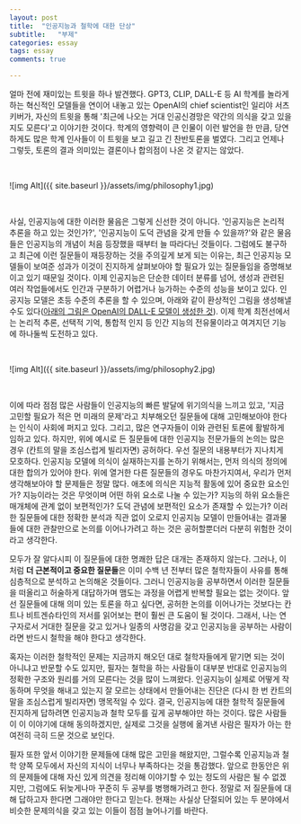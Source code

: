 ```yaml
---
layout: post
title:  "인공지능과 철학에 대한 단상"
subtitle:   "부제"
categories: essay
tags: essay
comments: true

---
```


얼마 전에 재미있는 트윗을 하나 발견했다. GPT3, CLIP, DALL-E 등 AI 학계를 놀라게 하는 혁신적인 모델들을 연이어 내놓고 있는 OpenAI의 chief scientist인 일리야 서츠키버가, 자신의 트윗을 통해 '최근에 나오는 거대 인공신경망은 약간의 의식을 갖고 있을지도 모른다'고 이야기한 것이다. 학계의 영향력이 큰 인물이 이런 발언을 한 만큼, 당연하게도 많은 학계 인사들이 이 트윗을 보고 길고 긴 찬반토론을 벌였다. 그리고 언제나 그렇듯, 토론의 결과 의미있는 결론이나 합의점이 나온 것 같지는 않았다.

<br />

![img Alt]({{ site.baseurl }}/assets/img/philosophy1.jpg)

<br />

사실, 인공지능에 대한 이러한 물음은 그렇게 신선한 것이 아니다. '인공지능은 논리적 추론을 하고 있는 것인가?', '인공지능이 도덕 관념을 갖게 만들 수 있을까?'와 같은 물음들은 인공지능의 개념이 처음 등장했을 때부터 늘 따라다닌 것들이다. 그럼에도 불구하고 최근에 이런 질문들이 재등장하는 것을 주의깊게 보게 되는 이유는, 최근 인공지능 모델들이 보여준 성과가 이것이 진지하게 살펴보아야 할 필요가 있는 질문들임을 증명해보이고 있기 때문일 것이다. 이제 인공지능은 단순한 데이터 분류를 넘어, 생성과 관련된 여러 작업들에서도 인간과 구분하기 어렵거나 능가하는 수준의 성능을 보이고 있다. 인공지능 모델은 초등 수준의 추론을 할 수 있으며, 아래와 같이 환상적인 그림을 생성해낼 수도 있다([아래의 그림은 OpenAI의 DALL-E 모델이 생성한 것](https://openai.com/dall-e-2/)). 이제 학계 최전선에서는 논리적 추론, 선택적 기억, 통합적 인지 등 인간 지능의 전유물이라고 여겨지던 기능에 하나둘씩 도전하고 있다.

<br />

![img Alt]({{ site.baseurl }}/assets/img/philosophy2.jpg)

<br />

이에 따라 점점 많은 사람들이 인공지능의 빠른 발달에 위기의식을 느끼고 있고, '지금 고민할 필요가 적은 먼 미래의 문제'라고 치부해오던 질문들에 대해 고민해보아야 한다는 인식이 사회에 퍼지고 있다. 그리고, 많은 연구자들이 이와 관련된 토론에 활발하게 임하고 있다. 하지만, 위에 예시로 든 질문들에 대한 인공지능 전문가들의 논의는 많은 경우 (칸트의 말을 조심스럽게 빌리자면) 공허하다. 우선 질문의 내용부터가 지나치게 모호하다. 인공지능 모델에 의식이 실재하는지를 논하기 위해서는, 먼저 의식의 정의에 대한 합의가 있어야 한다. 위에 열거한 다른 질문들의 경우도 마찬가지여서, 우리가 먼저 생각해보아야 할 문제들은 정말 많다. 애초에 의식은 지능적 활동에 있어 중요한 요소인가? 지능이라는 것은 무엇이며 어떤 하위 요소로 나눌 수 있는가? 지능의 하위 요소들은 매개체에 관계 없이 보편적인가?  도덕 관념에 보편적인 요소가 존재할 수 있는가? 이러한 질문들에 대한 정확한 분석과 직관 없이 오로지 인공지능 모델이 만들어내는 결과물들에 대한 관찰만으로 논의를 이어나가려고 하는 것은 공허할뿐더러 다분히 위험한 것이라고 생각한다.

모두가 잘 알다시피 이 질문들에 대한 명쾌한 답은 대개는 존재하지 않는다. 그러나, 이처럼 **더 근본적이고 중요한 질문들**은 이미 수백 년 전부터 많은 철학자들이 사유를 통해 심층적으로 분석하고 논의해온 것들이다. 그러니 인공지능을 공부하면서 이러한 질문들을 떠올리고 허술하게 대답하가며 맴도는 과정을 어렵게 반복할 필요는 없는 것이다. 앞선 질문들에 대해 의미 있는 토론을 하고 싶다면,  공허한 논의를 이어나가는 것보다는 칸트나 비트겐슈타인의 저서를 읽어보는 편이 훨씬 큰 도움이 될 것이다. 그래서, 나는 연구자로서 거대한 질문을 갖고 있거나 일종의 사명감을 갖고 인공지능을 공부하는 사람이라면 반드시 철학을 해야 한다고 생각한다.

혹자는 이러한 철학적인 문제는 지금까지 해오던 대로 철학자들에게 맡기면 되는 것이 아니냐고 반문할 수도 있지만, 필자는 철학을 하는 사람들이 대부분 반대로 인공지능의 정확한 구조와 원리를 거의 모른다는 것을 많이 느껴왔다. 인공지능이 실제로 어떻게 작동하며 무엇을 해내고 있는지 잘 모르는 상태에서 만들어내는 진단은 (다시 한 번 칸트의 말을 조심스럽게 빌리자면) 맹목적일 수 있다. 결국, 인공지능에 대한 철학적 질문들에 진지하게 답하려면 인공지능과 철학 모두를 깊게 공부해야만 하는 것이다. 많은 사람들이 이 이야기에 대해 동의하겠지만, 실제로 그것을 실행에 옮겨낸 사람은 필자가 아는 한 여전히 극히 드문 것으로 보인다.

필자 또한 앞서 이야기한 문제들에 대해 많은 고민을 해왔지만, 그럴수록 인공지능과 철학 양쪽 모두에서 자신의 지식이 너무나 부족하다는 것을 통감했다. 앞으로 한동안은 위의 문제들에 대해 자신 있게 의견을 정리해 이야기할 수 있는 정도의 사람은 될 수 없겠지만, 그럼에도 뒤늦게나마 꾸준히 두 공부를 병행해가려고 한다. 정말로 저 질문들에 대해 답하고자 한다면 그래야만 한다고 믿는다. 현재는 사실상 단절되어 있는 두 분야에서 비슷한 문제의식을 갖고 있는 이들이 점점 늘어나기를 바란다.